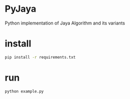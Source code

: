 # PyJaya
Python implementation of Jaya Algorithm and its variants

# install
```bash
pip install -r requirements.txt
```

# run
```bash
python example.py
```
